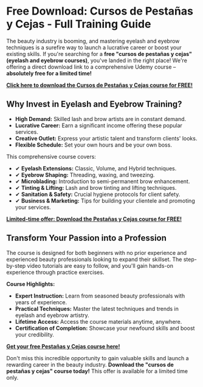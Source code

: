# Free Download: Cursos de Pestañas y Cejas - Full Training Guide

The beauty industry is booming, and mastering eyelash and eyebrow techniques is a surefire way to launch a lucrative career or boost your existing skills. If you're searching for a **free "cursos de pestañas y cejas" (eyelash and eyebrow courses)**, you've landed in the right place! We're offering a direct download link to a comprehensive Udemy course – **absolutely free for a limited time!**

[**Click here to download the Cursos de Pestañas y Cejas course for FREE!**](https://udemywork.com/cursos-de-pestanas-y-cejas)

## Why Invest in Eyelash and Eyebrow Training?

*   **High Demand:** Skilled lash and brow artists are in constant demand.
*   **Lucrative Career:** Earn a significant income offering these popular services.
*   **Creative Outlet:** Express your artistic talent and transform clients' looks.
*   **Flexible Schedule:** Set your own hours and be your own boss.

This comprehensive course covers:

*   ✔ **Eyelash Extensions:** Classic, Volume, and Hybrid techniques.
*   ✔ **Eyebrow Shaping:** Threading, waxing, and tweezing.
*   ✔ **Microblading:** Introduction to semi-permanent brow enhancement.
*   ✔ **Tinting & Lifting:** Lash and brow tinting and lifting techniques.
*   ✔ **Sanitation & Safety:** Crucial hygiene protocols for client safety.
*   ✔ **Business & Marketing:** Tips for building your clientele and promoting your services.

[**Limited-time offer: Download the Pestañas y Cejas course for FREE!**](https://udemywork.com/cursos-de-pestanas-y-cejas)

## Transform Your Passion into a Profession

The course is designed for both beginners with no prior experience and experienced beauty professionals looking to expand their skillset. The step-by-step video tutorials are easy to follow, and you'll gain hands-on experience through practice exercises.

**Course Highlights:**

*   **Expert Instruction:** Learn from seasoned beauty professionals with years of experience.
*   **Practical Techniques:** Master the latest techniques and trends in eyelash and eyebrow artistry.
*   **Lifetime Access:** Access the course materials anytime, anywhere.
*   **Certification of Completion:** Showcase your newfound skills and boost your credibility.

[**Get your free Pestañas y Cejas course here!**](https://udemywork.com/cursos-de-pestanas-y-cejas)

Don't miss this incredible opportunity to gain valuable skills and launch a rewarding career in the beauty industry. **Download the "cursos de pestañas y cejas" course today!** This offer is available for a limited time only.
